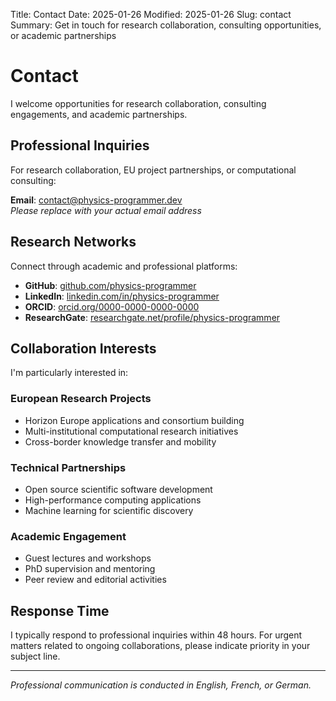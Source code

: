 Title: Contact
Date: 2025-01-26
Modified: 2025-01-26
Slug: contact
Summary: Get in touch for research collaboration, consulting opportunities, or academic partnerships

# Contact

I welcome opportunities for research collaboration, consulting engagements, and academic partnerships.

## Professional Inquiries

For research collaboration, EU project partnerships, or computational consulting:

**Email**: [contact@physics-programmer.dev](mailto:contact@physics-programmer.dev)  
*Please replace with your actual email address*

## Research Networks

Connect through academic and professional platforms:

- **GitHub**: [github.com/physics-programmer](https://github.com/physics-programmer)
- **LinkedIn**: [linkedin.com/in/physics-programmer](https://linkedin.com/in/physics-programmer)
- **ORCID**: [orcid.org/0000-0000-0000-0000](https://orcid.org/0000-0000-0000-0000)
- **ResearchGate**: [researchgate.net/profile/physics-programmer](https://researchgate.net/profile/physics-programmer)

## Collaboration Interests

I'm particularly interested in:

### European Research Projects
- Horizon Europe applications and consortium building
- Multi-institutional computational research initiatives
- Cross-border knowledge transfer and mobility

### Technical Partnerships
- Open source scientific software development
- High-performance computing applications
- Machine learning for scientific discovery

### Academic Engagement
- Guest lectures and workshops
- PhD supervision and mentoring
- Peer review and editorial activities

## Response Time

I typically respond to professional inquiries within 48 hours. For urgent matters related to ongoing collaborations, please indicate priority in your subject line.

---

*Professional communication is conducted in English, French, or German.*